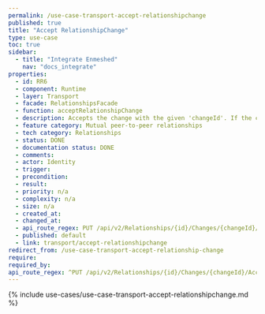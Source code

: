 ```yaml
---
permalink: /use-case-transport-accept-relationshipchange
published: true
title: "Accept RelationshipChange"
type: use-case
toc: true
sidebar:
  - title: "Integrate Enmeshed"
    nav: "docs_integrate"
properties:
  - id: RR6
  - component: Runtime
  - layer: Transport
  - facade: RelationshipsFacade
  - function: acceptRelationshipChange
  - description: Accepts the change with the given 'changeId'. If the change exists but belongs to another relationship, this call will fail and return status 404.
  - feature category: Mutual peer-to-peer relationships
  - tech category: Relationships
  - status: DONE
  - documentation status: DONE
  - comments:
  - actor: Identity
  - trigger:
  - precondition:
  - result:
  - priority: n/a
  - complexity: n/a
  - size: n/a
  - created_at:
  - changed_at:
  - api_route_regex: PUT /api/v2/Relationships/{id}/Changes/{changeId}/Accept
  - published: default
  - link: transport/accept-relationshipchange
redirect_from: /use-case-transport-accept-relationship-change
require:
required_by:
api_route_regex: ^PUT /api/v2/Relationships/{id}/Changes/{changeId}/Accept$
---
```


{% include use-cases/use-case-transport-accept-relationshipchange.md %}
